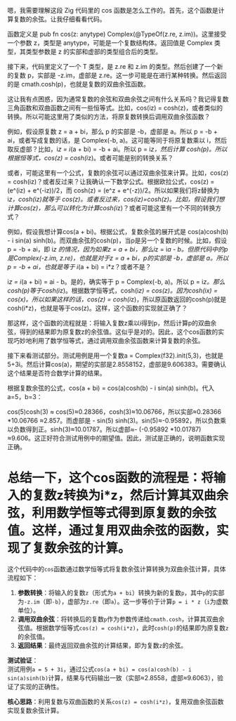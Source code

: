 嗯，我需要理解这段 Zig 代码里的 cos 函数是怎么工作的。首先，这个函数是计算复数的余弦。让我仔细看看代码。

函数定义是 pub fn cos(z: anytype) Complex(@TypeOf(z.re, z.im))。这里接受一个参数 z，类型是 anytype，可能是一个复数结构体。返回值是 Complex 类型，其类型参数是 z 的实部和虚部的类型组合后的类型。

接下来，代码里定义了一个 T 类型，是 z.re 和 z.im 的类型。然后创建了一个新的复数 p，实部是 -z.im，虚部是 z.re。这一步可能是在进行某种转换。然后返回的是 cmath.cosh(p)，也就是复数的双曲余弦函数。

这让我有点困惑，因为通常复数的余弦和双曲余弦之间有什么关系吗？我记得复数三角函数和双曲函数之间有一些恒等式。比如，cos(iz) = cosh(z)，或者类似的转换。所以可能这里用了类似的方法，将原复数转换后调用双曲余弦函数？

例如，假设原复数 z = a + bi，那么 p 的实部是 -b，虚部是 a。所以 p = -b + ai，或者写成复数的话，是 Complex(-b, a)。这可能等同于将原复数乘以 i，然后取反虚部？比如，i*z = i*(a + bi) = -b + ai。所以 p = i*z，然后计算 cosh(p)。所以根据恒等式，cos(z) = cosh(i*z)。或者可能是别的转换关系？

或者，可能这里有一个公式，复数的余弦可以通过双曲余弦来计算。比如，cos(z) = cosh(iz)？或者反过来？让我确认一下数学公式。根据欧拉公式，cos(z) = (e^(iz) + e^(-iz))/2，而 cosh(z) = (e^z + e^(-z))/2。所以如果我们将z替换为i*z，cosh(iz)就等于 cos(z)。或者反过来，cos(iz)=cosh(z)。比如，假设我们想计算cos(z)，那么可以转化为计算cosh(i*z)？或者可能这里有一个不同的转换方式？

例如，假设我想计算cos(a + bi)。根据公式，复数余弦的展开式是 cos(a)cosh(b) - i sin(a) sinh(b)。而双曲余弦的cosh(p)，当p是另一个复数的时候。比如，假设p = -b + ai，即 i*z 的情况，因为如果z = a + bi，那么i*z = i*a - b。但原代码中的p是Complex(-z.im, z.re)，也就是对于z = a + bi，p的实部是 -b，虚部是 a。所以 p = -b + ai，也就是等于 i*(a + bi) = i*z？或者不是？

i*z = i*(a + bi) = ai - b。是的，确实等于 p = Complex(-b, a)。所以 p = i*z。那么cosh(p)等于cosh(i*z)。根据数学恒等式，cosh(i*z) = cos(z)。因为cosh(ix) = cos(x)。所以如果这样的话，cos(z) = cosh(i*z)，所以原函数返回的cosh(p)就是cosh(i*z)，也就是等于cos(z)。这样，这个函数的实现就正确了？

那这样，这个函数的流程就是：将输入复数z乘以i得到p，然后计算p的双曲余弦，得到的结果即为原复数z的余弦值。这似乎是对的。因此，这个cos函数的实现巧妙地利用了数学恒等式，通过调用双曲余弦函数来计算复数的余弦。

接下来看测试部分。测试用例是用一个复数a = Complex(f32).init(5,3)，也就是5+3i。然后计算cos(a)，期望的实部是2.8558152，虚部是9.606383。需要确认这个结果是否符合数学计算的结果。

根据复数余弦的公式，cos(a + bi) = cos(a)cosh(b) - i sin(a) sinh(b)。代入a=5，b=3：

cos(5)cosh(3) ≈ cos(5)≈0.28366，cosh(3)≈10.06766，所以实部≈0.28366 *10.06766 ≈2.857。而虚部是 - sin(5) sinh(3)。sin(5)≈-0.95892，所以负数乘以负数得到正。sinh(3)≈10.01787。所以虚部≈- (-0.95892 *10.01787) ≈9.606。这正好符合测试用例中的期望值。因此，测试是正确的，说明函数实现正确。

总结一下，这个cos函数的流程是：将输入的复数z转换为i*z，然后计算其双曲余弦，利用数学恒等式得到原复数的余弦值。这样，通过复用双曲余弦的函数，实现了复数余弦的计算。
================================================
这个代码中的`cos`函数通过数学恒等式将复数余弦计算转换为双曲余弦计算，具体流程如下：

1. **参数转换**：将输入的复数`z`（形式为`a + bi`）转换为新的复数`p`，其中`p`的实部为`-z.im`（即`-b`），虚部为`z.re`（即`a`）。这一步等价于计算`p = i * z`（`i`为虚数单位）。
2. **调用双曲余弦**：将转换后的复数`p`作为参数传递给`cmath.cosh`，计算其双曲余弦值。根据数学恒等式`cos(z) = cosh(i*z)`，此时`cosh(p)`的结果即为原复数`z`的余弦值。
3. **返回结果**：最终返回双曲余弦的计算结果，即为复数`z`的余弦。

**测试验证**：  
测试用例`a = 5 + 3i`，通过公式`cos(a + bi) = cos(a)cosh(b) - i sin(a)sinh(b)`计算，结果与代码输出一致（实部≈2.8558，虚部≈9.6063），验证了实现的正确性。

**核心思路**：利用复数与双曲函数的关系`cos(z) = cosh(i*z)`，复用双曲余弦函数实现复数余弦计算。